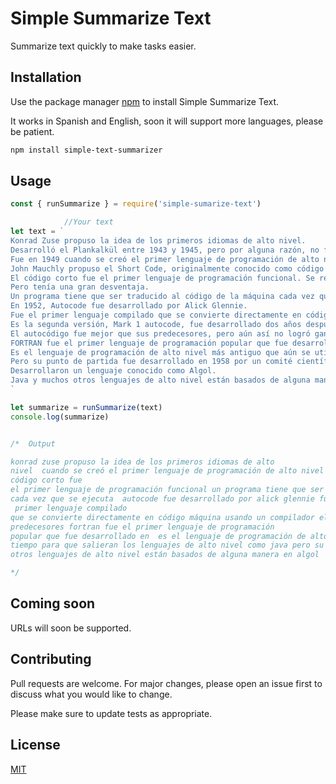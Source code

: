 # Simple Summarize Text

Summarize text quickly to make tasks easier.

## Installation

Use the package manager [npm](https://nodejs.org/en/) to install Simple Summarize Text.

It works in Spanish and English, soon it will support more languages, please be patient.



```bash
npm install simple-text-summarizer
```

## Usage

```js
const { runSummarize } = require('simple-sumarize-text')

            //Your text
let text = `
Konrad Zuse propuso la idea de los primeros idiomas de alto nivel.
Desarrolló el Plankalkül entre 1943 y 1945, pero por alguna razón, no fue implementado.
Fue en 1949 cuando se creó el primer lenguaje de programación de alto nivel para computadoras electrónicas.
John Mauchly propuso el Short Code, originalmente conocido como código breve y fue implementado por William F Schmidt.
El código corto fue el primer lenguaje de programación funcional. Se representaba en una expresión matemática comprensible para los humanos.
Pero tenía una gran desventaja.
Un programa tiene que ser traducido al código de la máquina cada vez que se ejecuta. Este era un proceso mucho más lento.
En 1952, Autocode fue desarrollado por Alick Glennie.
Fue el primer lenguaje compilado que se convierte directamente en código máquina usando un compilador.
Es la segunda versión, Mark 1 autocode, fue desarrollado dos años después por R.A. Brooker para Mark 1.
El autocódigo fue mejor que sus predecesores, pero aún así no logró ganar popularidad.
FORTRAN fue el primer lenguaje de programación popular que fue desarrollado en 1954 por un equipo de IBM.
Es el lenguaje de programación de alto nivel más antiguo que aún se utiliza. Todavía había tiempo para que salieran los lenguajes de alto nivel como Java, C y C++.
Pero su punto de partida fue desarrollado en 1958 por un comité científico de investigación y usos científicos.
Desarrollaron un lenguaje conocido como Algol.
Java y muchos otros lenguajes de alto nivel están basados de alguna manera en Algol.
`

let summarize = runSummarize(text)
console.log(summarize)


/*  Output

konrad zuse propuso la idea de los primeros idiomas de alto 
nivel  cuando se creó el primer lenguaje de programación de alto nivel para computadoras electrónicas el 
código corto fue 
el primer lenguaje de programación funcional un programa tiene que ser traducido al código de la máquina 
cada vez que se ejecuta  autocode fue desarrollado por alick glennie fue el
 primer lenguaje compilado 
que se convierte directamente en código máquina usando un compilador el autocódigo fue mejor que sus 
predecesores fortran fue el primer lenguaje de programación 
popular que fue desarrollado en  es el lenguaje de programación de alto nivel más antiguo que aún se utiliza  todavía había 
tiempo para que salieran los lenguajes de alto nivel como java pero su punto de partida fue desarrollado en  java y muchos 
otros lenguajes de alto nivel están basados de alguna manera en algol

*/
```


## Coming soon
URLs will soon be supported.



## Contributing
Pull requests are welcome. For major changes, please open an issue first to discuss what you would like to change.

Please make sure to update tests as appropriate.

## License
[MIT](https://choosealicense.com/licenses/mit/)
